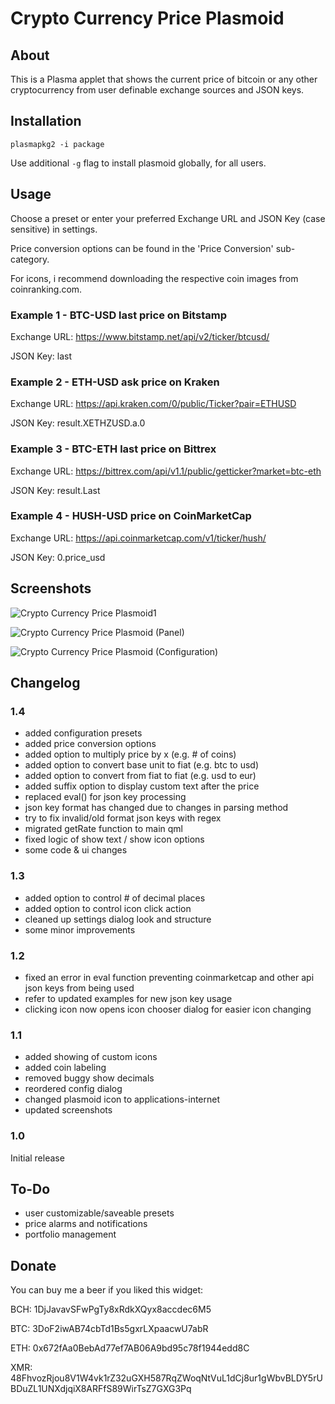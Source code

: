 # Crypto Currency Price Plasmoid

## About
This is a Plasma applet that shows the current price of bitcoin or any other cryptocurrency from user definable exchange sources and JSON keys.

## Installation
```
plasmapkg2 -i package
```

Use additional `-g` flag to install plasmoid globally, for all users.

## Usage
Choose a preset or enter your preferred Exchange URL and JSON Key (case sensitive) in settings.

Price conversion options can be found in the 'Price Conversion' sub-category.

For icons, i recommend downloading the respective coin images from coinranking.com.

### Example 1 - BTC-USD last price on Bitstamp
Exchange URL: https://www.bitstamp.net/api/v2/ticker/btcusd/

JSON Key: last

### Example 2 - ETH-USD ask price on Kraken
Exchange URL: https://api.kraken.com/0/public/Ticker?pair=ETHUSD

JSON Key: result.XETHZUSD.a.0

### Example 3 - BTC-ETH last price on Bittrex
Exchange URL: https://bittrex.com/api/v1.1/public/getticker?market=btc-eth

JSON Key: result.Last

### Example 4 - HUSH-USD price on CoinMarketCap
Exchange URL: https://api.coinmarketcap.com/v1/ticker/hush/

JSON Key: 0.price_usd

## Screenshots
![Crypto Currency Price Plasmoid1](https://raw.githubusercontent.com/spmdrd/plasma-applet-cryptocurrency-price/master/cryptocurrency-price-plasmoid1.png)

![Crypto Currency Price Plasmoid (Panel)](https://raw.githubusercontent.com/spmdrd/plasma-applet-cryptocurrency-price/master/cryptocurrency-price-panel.png)

![Crypto Currency Price Plasmoid (Configuration)](https://raw.githubusercontent.com/spmdrd/plasma-applet-cryptocurrency-price/master/cryptocurrency-price-config.png)

## Changelog

### 1.4
- added configuration presets
- added price conversion options
- added option to multiply price by x (e.g. # of coins)
- added option to convert base unit to fiat (e.g. btc to usd)
- added option to convert from fiat to fiat (e.g. usd to eur)
- added suffix option to display custom text after the price
- replaced eval() for json key processing
- json key format has changed due to changes in parsing method
- try to fix invalid/old format json keys with regex
- migrated getRate function to main qml
- fixed logic of show text / show icon options
- some code & ui changes

### 1.3
- added option to control # of decimal places
- added option to control icon click action
- cleaned up settings dialog look and structure
- some minor improvements

### 1.2
- fixed an error in eval function preventing coinmarketcap and other api json keys from being used
- refer to updated examples for new json key usage
- clicking icon now opens icon chooser dialog for easier icon changing

### 1.1
- added showing of custom icons
- added coin labeling
- removed buggy show decimals
- reordered config dialog
- changed plasmoid icon to applications-internet
- updated screenshots

### 1.0
Initial release

## To-Do
- user customizable/saveable presets
- price alarms and notifications
- portfolio management

## Donate
You can buy me a beer if you liked this widget:

BCH: 1DjJavavSFwPgTy8xRdkXQyx8accdec6M5

BTC: 3DoF2iwAB74cbTd1Bs5gxrLXpaacwU7abR

ETH: 0x672fAa0BebAd77ef7AB06A9bd95c78f1944edd8C 

XMR: 48FhvozRjou8V1W4vk1rZ32uGXH587RqZWoqNtVuL1dCj8ur1gWbvBLDY5rUBDuZL1UNXdjqiX8ARFfS89WirTsZ7GXG3Pq
